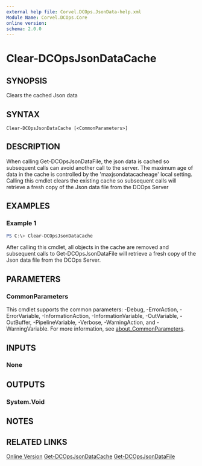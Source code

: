 ```yaml
---
external help file: Corvel.DCOps.JsonData-help.xml
Module Name: Corvel.DCOps.Core
online version:
schema: 2.0.0
---
```


# Clear-DCOpsJsonDataCache

## SYNOPSIS
Clears the cached Json data

## SYNTAX

```
Clear-DCOpsJsonDataCache [<CommonParameters>]
```

## DESCRIPTION
When calling Get-DCOpsJsonDataFile, the json data is cached so subsequent calls can avoid another
call to the server. The maximum age of data in the cache is controlled by the 'maxjsondatacacheage' 
local setting.
Calling this cmdlet clears the existing cache so subsequent calls will retrieve a fresh copy of the 
Json data file from the DCOps Server

## EXAMPLES

### Example 1
```powershell
PS C:\> Clear-DCOpsJsonDataCache
```

After calling this cmdlet, all objects in the cache are removed and subsequent calls to Get-DCOpsJsonDataFile
will retrieve a fresh copy of the Json data file from the DCOps Server.

## PARAMETERS

### CommonParameters
This cmdlet supports the common parameters: -Debug, -ErrorAction, -ErrorVariable, -InformationAction, -InformationVariable, -OutVariable, -OutBuffer, -PipelineVariable, -Verbose, -WarningAction, and -WarningVariable. For more information, see [about_CommonParameters](http://go.microsoft.com/fwlink/?LinkID=113216).

## INPUTS

### None

## OUTPUTS

### System.Void

## NOTES

## RELATED LINKS

[Online Version](https://github.com/Corvel-DCOps/Corvel.DCOps.Core/blob/main/Source/docs/Clear-DCOpsJsonDataCache.md)
[Get-DCOpsJsonDataCache]()
[Get-DCOpsJsonDataFile]()